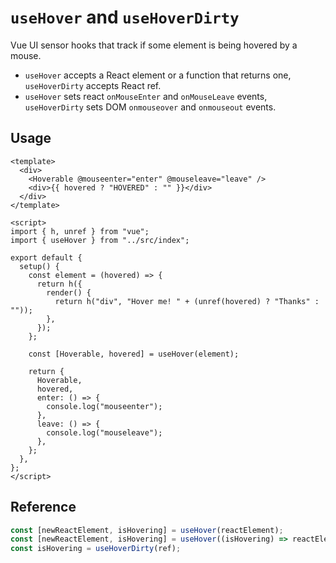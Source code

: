 # `useHover` and `useHoverDirty`

Vue UI sensor hooks that track if some element is being hovered
by a mouse.

- `useHover` accepts a React element or a function that returns one,
`useHoverDirty` accepts React ref.
- `useHover` sets react `onMouseEnter` and `onMouseLeave` events,
`useHoverDirty` sets DOM `onmouseover` and `onmouseout` events.


## Usage

```vue
<template>
  <div>
    <Hoverable @mouseenter="enter" @mouseleave="leave" />
    <div>{{ hovered ? "HOVERED" : "" }}</div>
  </div>
</template>

<script>
import { h, unref } from "vue";
import { useHover } from "../src/index";

export default {
  setup() {
    const element = (hovered) => {
      return h({
        render() {
          return h("div", "Hover me! " + (unref(hovered) ? "Thanks" : ""));
        },
      });
    };

    const [Hoverable, hovered] = useHover(element);

    return {
      Hoverable,
      hovered,
      enter: () => {
        console.log("mouseenter");
      },
      leave: () => {
        console.log("mouseleave");
      },
    };
  },
};
</script>
```


## Reference

```js
const [newReactElement, isHovering] = useHover(reactElement);
const [newReactElement, isHovering] = useHover((isHovering) => reactElement);
const isHovering = useHoverDirty(ref);
```